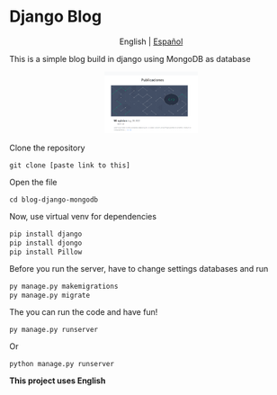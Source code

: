 # Django Blog
<p align="center">
  <span>English</span> |
  <a href="https://github.com/Fonsii/blog-django-mongodb/blob/main/lang/spanish/README.md">Español</a>
</p>


This is a simple blog build in django using MongoDB as database

<p align="center" width="100%">
    <img width="33%" src="https://github.com/Fonsii/blog-django-mongodb/blob/main/resources/readme_utils/web_blog_main_page.png"> 
</p>

Clone the repository

    git clone [paste link to this]

Open the file

    cd blog-django-mongodb

Now, use virtual venv for dependencies

    pip install django
    pip install djongo
    pip install Pillow

Before you run the server, have to change settings databases and run

    py manage.py makemigrations
    py manage.py migrate

The you can run the code and have fun!

    py manage.py runserver
    
Or

    python manage.py runserver

**This project uses English**